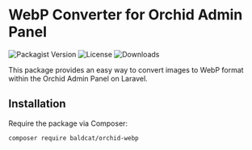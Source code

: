 # WebP Converter for Orchid Admin Panel

![Packagist Version](https://img.shields.io/packagist/v/vendor/package-name)
![License](https://img.shields.io/packagist/l/vendor/package-name)
![Downloads](https://img.shields.io/packagist/dt/vendor/package-name)

This package provides an easy way to convert images to WebP format within the Orchid Admin Panel on Laravel.

## Installation

Require the package via Composer:

```sh
composer require baldcat/orchid-webp
```




